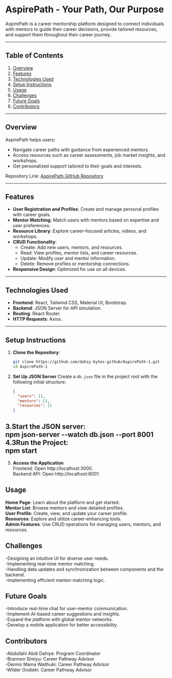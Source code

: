 # **AspirePath - Your Path, Our Purpose**

AspirePath is a career mentorship platform designed to connect individuals with mentors to guide their career decisions, provide tailored resources, and support them throughout their career journey.

---

## **Table of Contents**
1. [Overview](#overview)
2. [Features](#features)
3. [Technologies Used](#technologies-used)
4. [Setup Instructions](#setup-instructions)
5. [Usage](#usage)
6. [Challenges](#challenges)
7. [Future Goals](#future-goals)
8. [Contributors](#contributors)

---

## **Overview**
AspirePath helps users:
- Navigate career paths with guidance from experienced mentors.
- Access resources such as career assessments, job market insights, and workshops.
- Get personalized support tailored to their goals and interests.

Repository Link: [AspirePath GitHub Repository](https://github.com/dahiy-bytes-github/AspirePath-1)

---

## **Features**
- **User Registration and Profiles**: Create and manage personal profiles with career goals.
- **Mentor Matching**: Match users with mentors based on expertise and user preferences.
- **Resource Library**: Explore career-focused articles, videos, and workshops.
- **CRUD Functionality**:
  - Create: Add new users, mentors, and resources.
  - Read: View profiles, mentor lists, and career resources.
  - Update: Modify user and mentor information.
  - Delete: Remove profiles or mentorship connections.
- **Responsive Design**: Optimized for use on all devices.

---

## **Technologies Used**
- **Frontend**: React, Tailwind CSS, Material UI, Bootstrap.
- **Backend**: JSON Server for API simulation.
- **Routing**: React Router.
- **HTTP Requests**: Axios.

---

## **Setup Instructions**
1. **Clone the Repository**:
   ```bash
   git clone https://github.com/dahiy-bytes-github/AspirePath-1.git
   cd AspirePath-1
2. **Set Up JSON Server**
   Create a `db.json` file in the project root with the following initial structure:
   ```json
   {
     "users": [],
     "mentors": [],
     "resources": []
   }
 3.**Start the JSON server:**  
     npm json-server --watch db.json --port 8001  
4.**3Run the Project:**  
    npm start  
---
5. **Access the Application**  
    Frontend: Open http://localhost:3000.  
    Backend API: Open http://localhost:8001.  


## **Usage**
**Home Page**: Learn about the platform and get started.  
**Mentor List**: Browse mentors and view detailed profiles.  
**User Profile**: Create, view, and update your career profile.  
**Resources**: Explore and utilize career-enhancing tools.  
**Admin Features**: Use CRUD operations for managing users, mentors, and resources.  



## **Challenges**
-Designing an intuitive UI for diverse user needs.  
-Implementing real-time mentor matching.  
-Handling data updates and synchronization between components and the backend.  
-Implementing efficient mentor-matching logic.



## **Future Goals**

-Introduce real-time chat for user-mentor communication.  
-Implement AI-based career suggestions and insights.  
-Expand the platform with global mentor networks.  
-Develop a mobile application for better accessibility.  





## **Contributors**

-Abdullahi Abdi Dahiye: Program Coordinator  
-Brannon Simiyu: Career Pathway Advisor  
-Dennis Maina Waithuki: Career Pathway Advisor  
-Wilder Ondieki: Career Pathway Advisor  
